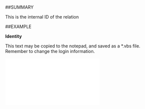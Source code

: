 

##SUMMARY

This is the internal ID of the relation


##EXAMPLE

**Identity**

This text may be copied to the notepad, and saved as a *.vbs file. Remember to change the login information.

![](../../Examples/vbs/SORelation.Identity.vbs.txt)





